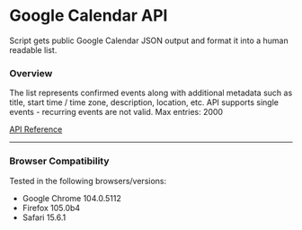 # Google Calendar API

Script gets public Google Calendar JSON output and format it into a human readable list.

### Overview

The list represents confirmed events along with additional metadata such as title, start time / time zone, description, location, etc. API supports single events - recurring events are not valid. Max entries: 2000

[API Reference](https://developers.google.com/calendar/api/v3/reference)

---

### Browser Compatibility

Tested in the following browsers/versions:

- Google Chrome 104.0.5112
- Firefox 105.0b4
- Safari 15.6.1
